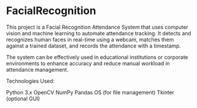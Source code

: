 # FacialRecognition
This project is a Facial Recognition Attendance System that uses computer vision and machine learning to automate attendance tracking. It detects and recognizes human faces in real-time using a webcam, matches them against a trained dataset, and records the attendance with a timestamp.

The system can be effectively used in educational institutions or corporate environments to enhance accuracy and reduce manual workload in attendance management.

Technologies Used:

Python 3.x
OpenCV
NumPy
Pandas
OS (for file management)
Tkinter (optional GUI)
